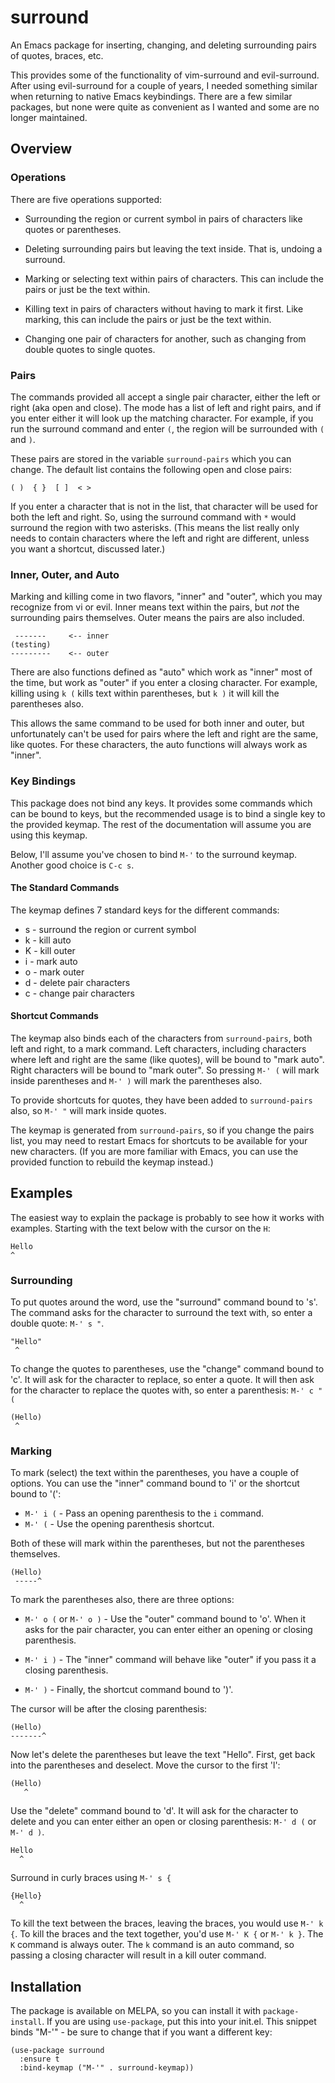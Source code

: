 # surround

An Emacs package for inserting, changing, and deleting surrounding pairs of quotes, braces,
etc.

This provides some of the functionality of vim-surround and evil-surround.  After using
evil-surround for a couple of years, I needed something similar when returning to native Emacs
keybindings.  There are a few similar packages, but none were quite as convenient as I wanted
and some are no longer maintained.

## Overview

### Operations

There are five operations supported:

- Surrounding the region or current symbol in pairs of characters like quotes or parentheses.

- Deleting surrounding pairs but leaving the text inside.  That is, undoing a surround.

- Marking or selecting text within pairs of characters.  This can include the pairs or just be
  the text within.

- Killing text in pairs of characters without having to mark it first.  Like marking, this can
  include the pairs or just be the text within.

- Changing one pair of characters for another, such as changing from double quotes to single
  quotes.

### Pairs

The commands provided all accept a single pair character, either the left or right (aka open
and close).  The mode has a list of left and right pairs, and if you enter either it will
look up the matching character.  For example, if you run the surround command and enter `(`, the
region will be surrounded with `(` and `)`.

These pairs are stored in the variable `surround-pairs` which you can change.  The default list
contains the following open and close pairs:

    ( )  { }  [ ]  < >

If you enter a character that is not in the list, that character will be used for both the left
and right.  So, using the surround command with `*` would surround the region with two
asterisks.  (This means the list really only needs to contain characters where the left and
right are different, unless you want a shortcut, discussed later.)

### Inner, Outer, and Auto

Marking and killing come in two flavors, "inner" and "outer", which you may recognize from vi
or evil.  Inner means text within the pairs, but *not* the surrounding pairs themselves.  Outer
means the pairs are also included.

     -------     <-- inner
    (testing)
    ---------    <-- outer

There are also functions defined as "auto" which work as "inner" most of the time, but work as
"outer" if you enter a closing character.  For example, killing using `k (` kills text within
parentheses, but `k )` it will kill the parentheses also.

This allows the same command to be used for both inner and outer, but unfortunately can't be
used for pairs where the left and right are the same, like quotes.  For these characters, the
auto functions will always work as "inner".

### Key Bindings

This package does not bind any keys.  It provides some commands which can be bound to keys, but
the recommended usage is to bind a single key to the provided keymap.  The rest of the
documentation will assume you are using this keymap.

Below, I'll assume you've chosen to bind `M-'` to the surround keymap.  Another good choice is
`C-c s`.

#### The Standard Commands

The keymap defines 7 standard keys for the different commands:

- s - surround the region or current symbol
- k - kill auto
- K - kill outer
- i - mark auto
- o - mark outer
- d - delete pair characters
- c - change pair characters

#### Shortcut Commands

The keymap also binds each of the characters from `surround-pairs`, both left and right, to a
mark command.  Left characters, including characters where left and right are the same (like
quotes), will be bound to "mark auto".  Right characters will be bound to "mark outer".  So
pressing `M-' (` will mark inside parentheses and `M-' )` will mark the parentheses also.

To provide shortcuts for quotes, they have been added to `surround-pairs` also, so `M-' "` will
mark inside quotes.

The keymap is generated from `surround-pairs`, so if you change the pairs list, you may need to
restart Emacs for shortcuts to be available for your new characters.  (If you are more familiar
with Emacs, you can use the provided function to rebuild the keymap instead.)

## Examples

The easiest way to explain the package is probably to see how it works with examples.  Starting
with the text below with the cursor on the `H`:

    Hello
    ^

### Surrounding

To put quotes around the word, use the "surround" command bound to 's'.  The command asks for
the character to surround the text with, so enter a double quote: `M-' s "`.

    "Hello"
     ^

To change the quotes to parentheses, use the "change" command bound to 'c'.  It will ask for
the character to replace, so enter a quote.  It will then ask for the character to replace the
quotes with, so enter a parenthesis: `M-' c " (`

    (Hello)
     ^

### Marking

To mark (select) the text within the parentheses, you have a couple of options.  You can use
the "inner" command bound to 'i' or the shortcut bound to '(':

- `M-' i (` - Pass an opening parenthesis to the `i` command.
- `M-' (` - Use the opening parenthesis shortcut.

Both of these will mark within the parentheses, but not the parentheses themselves.

    (Hello)
     -----^

To mark the parentheses also, there are three options:

- `M-' o (` or `M-' o )` - Use the "outer" command bound to 'o'.  When it asks for the pair
  character, you can enter either an opening or closing parenthesis.

- `M-' i )` - The "inner" command will behave like "outer" if you pass it a closing parenthesis.

- `M-' )` - Finally, the shortcut command bound to ')'.

The cursor will be after the closing parenthesis:

    (Hello)
    -------^

Now let's delete the parentheses but leave the text "Hello".  First, get back into the
parentheses and deselect.  Move the cursor to the first 'l':

    (Hello)
       ^

Use the "delete" command bound to 'd'.  It will ask for the character to delete and you can
enter either an open or closing parenthesis: `M-' d (` or `M-' d )`.

    Hello
      ^

Surround in curly braces using `M-' s {`

    {Hello}
      ^

To kill the text between the braces, leaving the braces, you would use `M-' k {`.  To kill the
braces and the text together, you'd use `M-' K {` or `M-' k }`.  The `K` command is always outer.
The `k` command is an auto command, so passing a closing character will result in a kill outer
command.

## Installation

The package is available on MELPA, so you can install it with `package-install`.  If you are
using `use-package`, put this into your init.el.  This snippet binds "M-'" - be sure to change
that if you want a different key:

    (use-package surround
      :ensure t
      :bind-keymap ("M-'" . surround-keymap))
